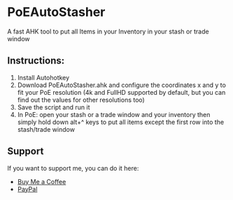 # PoEAutoStasher
A fast AHK tool to put all Items in your Inventory in your stash or trade window

## Instructions:
1. Install Autohotkey
2. Download PoEAutoStasher.ahk and configure the coordinates x and y to fit your PoE resolution (4k and FullHD supported by default, but you can find out the values for other resolutions too)
3. Save the script and run it
4. In PoE: open your stash or a trade window and your inventory then simply hold down alt+^ keys to put all items except the first row into the stash/trade window

## Support

If you want to support me, you can do it here:

- [Buy Me a Coffee](https://buymeacoffee.com/RealFutureAi)
- [PayPal](https://paypal.me/FutureAI)

